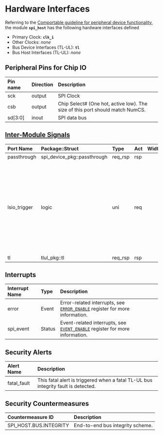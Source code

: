 # Hardware Interfaces

<!-- BEGIN CMDGEN util/regtool.py --interfaces ./hw/top_darjeeling/ip_autogen/spi_host/data/spi_host.hjson -->
Referring to the [Comportable guideline for peripheral device functionality](https://opentitan.org/book/doc/contributing/hw/comportability), the module **`spi_host`** has the following hardware interfaces defined
- Primary Clock: **`clk_i`**
- Other Clocks: *none*
- Bus Device Interfaces (TL-UL): **`tl`**
- Bus Host Interfaces (TL-UL): *none*

## Peripheral Pins for Chip IO

| Pin name   | Direction   | Description                                                                    |
|:-----------|:------------|:-------------------------------------------------------------------------------|
| sck        | output      | SPI Clock                                                                      |
| csb        | output      | Chip Select# (One hot, active low).  The size of this port should match NumCS. |
| sd[3:0]    | inout       | SPI data bus                                                                   |

## [Inter-Module Signals](https://opentitan.org/book/doc/contributing/hw/comportability/index.html#inter-signal-handling)

| Port Name    | Package::Struct             | Type    | Act   |   Width | Description                                                                                                                                    |
|:-------------|:----------------------------|:--------|:------|--------:|:-----------------------------------------------------------------------------------------------------------------------------------------------|
| passthrough  | spi_device_pkg::passthrough | req_rsp | rsp   |       1 |                                                                                                                                                |
| lsio_trigger | logic                       | uni     | req   |       1 | Self-clearing status trigger for the DMA. Set when RX or TX FIFOs are past their configured watermarks matching watermark interrupt behaviour. |
| tl           | tlul_pkg::tl                | req_rsp | rsp   |       1 |                                                                                                                                                |

## Interrupts

| Interrupt Name   | Type   | Description                                                                                              |
|:-----------------|:-------|:---------------------------------------------------------------------------------------------------------|
| error            | Event  | Error-related interrupts, see [`ERROR_ENABLE`](registers.md#error_enable) register for more information. |
| spi_event        | Status | Event-related interrupts, see [`EVENT_ENABLE`](registers.md#event_enable) register for more information. |

## Security Alerts

| Alert Name   | Description                                                                       |
|:-------------|:----------------------------------------------------------------------------------|
| fatal_fault  | This fatal alert is triggered when a fatal TL-UL bus integrity fault is detected. |

## Security Countermeasures

| Countermeasure ID      | Description                      |
|:-----------------------|:---------------------------------|
| SPI_HOST.BUS.INTEGRITY | End-to-end bus integrity scheme. |


<!-- END CMDGEN -->
